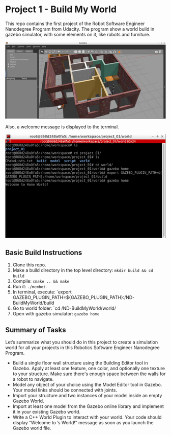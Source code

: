 # Project 1 - Build My World

This repo contains the first project of the Robot Software Engineer Nanodegree Program from Udacity. The program show a world build in gazebo simulator, with some elements on it, like robots and furniture.

<img src="./data/gazebo_project_01.png"/>

Also, a welcome message is displayed to the terminal.

<img src="./data/message.png"/>

## Basic Build Instructions

1. Clone this repo.
2. Make a build directory in the top level directory: `mkdir build && cd build`
3. Compile: `cmake .. && make`
4. Run it: `./membot`.
5. In terminal, execute: `export GAZEBO_PLUGIN_PATH=${GAZEBO_PLUGIN_PATH}:<pathToRepo>/ND-BuildMyWorld/build
6. Go to world folder: `cd <pathToProject>/ND-BuildMyWorld/world/
7. Open with gazebo simulator: `gazebo home`

## Summary of Tasks

Let’s summarize what you should do in this project to create a simulation world for all your projects in this Robotics Software Engineer Nanodegree Program.

* Build a single floor wall structure using the Building Editor tool in Gazebo. Apply at least one feature, one color, and optionally one texture to your structure. Make sure there's enough space between the walls for a robot to navigate.
* Model any object of your choice using the Model Editor tool in Gazebo. Your model links should be connected with joints.
* Import your structure and two instances of your model inside an empty Gazebo World.
* Import at least one model from the Gazebo online library and implement it in your existing Gazebo world.
* Write a C++ World Plugin to interact with your world. Your code should display “Welcome to ’s World!” message as soon as you launch the Gazebo world file.
